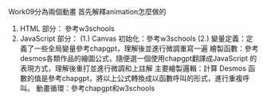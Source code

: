 Work09分為兩個動畫
首先解釋animation怎麼做的
1. HTML 部分：
  參考w3schools
2. JavaScript 部分：
  (1.) Canvas 初始化：參考w3schools
  (2.) 變量定義：定義了一些全局變量參考chapgpt，理解後並進行微調重寫一遍
  繪製函數：參考desmos各類作品的繪圖公式，隨便選一個使用chapgpt翻譯成JavaScript 的表現方式，理解後重打並進行微調和上註解
  主要繪製邏輯：計算 Desmos 函數的值是參考chapgpt，將以上公式轉換成以函數呼叫的形式，進行重複呼叫。
  動畫循環：參考chapgpt和w3schools
